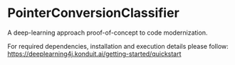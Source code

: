 # PointerConversionClassifier
A deep-learning approach proof-of-concept to code modernization.

For required dependencies, installation and execution details please follow: https://deeplearning4j.konduit.ai/getting-started/quickstart
